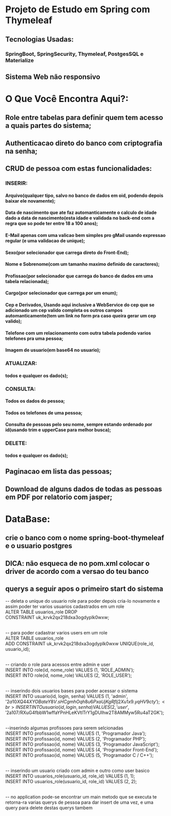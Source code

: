 <h1>Projeto de Estudo em Spring com Thymeleaf</h1>


<h2>Tecnologias Usadas:</h2>
<h3>SpringBoot, SpringSecurity, Thymeleaf, PostgesSQL e Materialize</h3>

<h2>Sistema Web não responsivo</h2>

<h1>O Que Você Encontra Aqui?:</h1>
<h2>Role entre tabelas para definir quem tem acesso a quais partes do sistema;</h2>
<h2>Authenticacao direto do banco com criptografia na senha;</h2>
<h2>CRUD de pessoa com estas funcionalidades:</h2>
<h3>INSERIR:</h3>
<h4>Arquivo(qualquer tipo, salvo no banco de dados em oid, podendo depois baixar ele novamente);</h4>
<h4>Data de nascimento que ate faz automanticamente o calculo de idade dado a data de nascimento(esta idade e validada no back-end com a regra que so pode ter entre 18 a 100 anos);</h4>
<h4>E-Mail apenas com uma valicao bem simples pro gMail usando expressao regular (e uma validacao de unique);</h4>
<h4>Sexo(por selecionador que carrega direto do Front-End);</h4>
<h4>Nome e Sobrenome(com um tamanho maximo definido de caracteres);</h4>
<h4>Profissao(por selecionador que carrega do banco de dados em uma tabela relacionada);</h5>
<h4>Cargo(por selecionador que carrega por um enum);</h4>
<h4>Cep e Derivados, Usando aqui inclusive a WebService do cep que se adicionado um cep valido completa os outros campos automanticamente(tem um link no form pra caso queira gerar um cep valido);</h4>
<h4>Telefone com um relacionamento com outra tabela podendo varios telefones pra uma pessoa;</h4>
<h4>Imagem de usuario(em base64 no usuario);</h4>
<h3>ATUALIZAR:</h3>
<h4>todos e qualquer os dado(s);</h4>
<h3>CONSULTA:</h3>
<h4>Todos os dados do pessoa;</h4>
<h4>Todos os telefones de uma pessoa;</h4>
<h4>Consulta de pessoas pelo seu nome, sempre estando ordenado por id(usando trim e upperCase para melhor busca);</h4>
<h3>DELETE:</h3>
<h4>todos e qualquer os dado(s);</h3>
<h2>Paginacao em lista das pessoas;</h2>
<h2>Download de alguns dados de todas as pessoas em PDF por relatorio com jasper;</h2>

<h1>DataBase:</h1>
<h2>crie o banco com o nome spring-boot-thymeleaf e o usuario postgres</h2>
<h2>DICA: não esqueca de no pom.xml colocar o driver de acordo com a versao do teu banco</h2>
<h2>querys a seguir apos o primeiro start do sistema</h2>
-- deleta o unique do usuario role para poder depois cria-lo novamente e assim poder ter varios usuarios cadastrados em um role <br>
ALTER TABLE usuarios_role DROP<br>
  CONSTRAINT uk_krvk2qx218dxa3ogdyplk0wxw;<br><br>

-- para poder cadastrar varios users em um role <br>
ALTER TABLE usuarios_role<br>
  ADD CONSTRAINT uk_krvk2qx218dxa3ogdyplk0wxw UNIQUE(role_id, usuario_id);<br><br>

-- criando o role para acessos entre admin e user <br>
INSERT INTO role(id, nome_role) VALUES (1, 'ROLE_ADMIN');<br>
INSERT INTO role(id, nome_role) VALUES (2, 'ROLE_USER');<br><br>

-- inserindo dois usuarios bases para poder acessar o sistema <br>
INSERT INTO usuario(id, login, senha) VALUES (1, 'admin', '$2a$10$XQ44XYOBateY8V.sHCgmhOqh8u6PxaUjKgRfIj2Xu1x9.yqHV9cty');<br>
INSERT INTO usuario(id, login, senha) VALUES (2, 'user', '$2a$10$7/RXuG4fbbW1wffaYPnHLeKVtlTrY1gDUlhw2T8AMMyw5Ru4aT2GK');<br><br>

--inserindo algumas profissoes para serem selcionadas <br>
INSERT INTO profissao(id, nome) VALUES (1, 'Programador Java');<br>
INSERT INTO profissao(id, nome) VALUES (2, 'Programador PHP');<br>
INSERT INTO profissao(id, nome) VALUES (3, 'Programador JavaScript');<br>
INSERT INTO profissao(id, nome) VALUES (4, 'Programador Front-End');<br>
INSERT INTO profissao(id, nome) VALUES (5, 'Programador C / C++');<br><br>

-- inserindo um usuario criado com admin e outro como user basico <br>
INSERT INTO usuarios_role(usuario_id, role_id) VALUES (1, 1);<br>
INSERT INTO usuarios_role(usuario_id, role_id) VALUES (2, 2);<br><br>

-- no application pode-se encontrar um main metodo que se executa te retorna-ra varias querys de pessoa para dar insert de uma vez, e uma query para delete destas querys tambem
